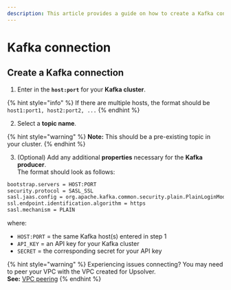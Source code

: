```yaml
---
description: This article provides a guide on how to create a Kafka connection in Upsolver.
---
```


# Kafka connection

## Create a Kafka connection

1. Enter in the **`host:port`** for your **Kafka cluster**.

{% hint style="info" %}
If there are multiple hosts, the format should be `host1:port1, host2:port2, ...`
{% endhint %}

2. Select a **topic name**.

{% hint style="warning" %}
**Note:** This should be a pre-existing topic in your cluster.
{% endhint %}

3. \(Optional\) Add any additional **properties** necessary for the **Kafka producer**.  
The format should look as follows:

```bash
bootstrap.servers = HOST:PORT
security.protocol = SASL_SSL
sasl.jaas.config = org.apache.kafka.common.security.plain.PlainLoginModule   required username = "API_KEY"   password = "SECRET";
ssl.endpoint.identification.algorithm = https
sasl.mechanism = PLAIN
```

where:

* `HOST:PORT` = the same Kafka host\(s\) entered in step 1
* `API_KEY` = an API key for your Kafka cluster
* `SECRET` = the corresponding secret for your API key

{% hint style="warning" %}
Experiencing issues connecting? You may need to peer your VPC with the VPC created for Upsolver.  
**See:** [VPC peering](../../getting-started/upsolver-aws-deployment-guide/vpc-peering.md)
{% endhint %}

